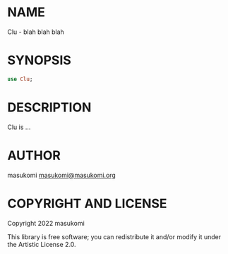 NAME
====

Clu - blah blah blah

SYNOPSIS
========

```raku
use Clu;
```

DESCRIPTION
===========

Clu is ...

AUTHOR
======

masukomi <masukomi@masukomi.org>

COPYRIGHT AND LICENSE
=====================

Copyright 2022 masukomi

This library is free software; you can redistribute it and/or modify it under the Artistic License 2.0.

